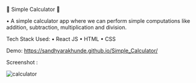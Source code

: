🧮 Simple Calculator 🧮

• A simple calculator app where we can perform simple computations like addition, subtraction, multiplication and division.

Tech Stack Used:
• React JS
• HTML
• CSS

Demo: 
https://sandhyarakhunde.github.io/Simple_Calculator/


Screenshot :


![calculator](https://user-images.githubusercontent.com/84397275/221514502-559376b1-4992-4b41-a75b-f76317e018e5.png)


